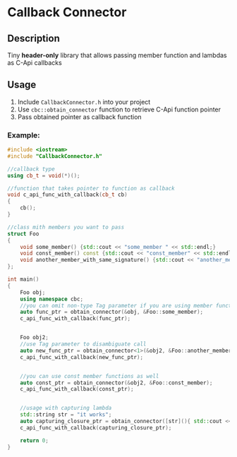 # Callback Connector  
## Description
Tiny **header-only** library that allows passing member function and lambdas as C-Api callbacks  
## Usage  
1. Include `CallbackConnector.h` into your project
2. Use `cbc::obtain_connector` function to retrieve C-Api function pointer
3. Pass obtained pointer as callback function
### Example:
```C++
#include <iostream>
#include "CallbackConnector.h"

//callback type
using cb_t = void(*)();

//function that takes pointer to function as callback
void c_api_func_with_callback(cb_t cb)
{
    cb();
}

//class mith members you want to pass
struct Foo
{
    void some_member() {std::cout << "some_member " << std::endl;}
    void const_member() const {std::cout << "const_member" << std::endl;}
    void another_member_with_same_signature() {std::cout << "another_member_with_same_signature" << std::endl;}
};

int main()
{
    Foo obj;
    using namespace cbc;
    //you can omit non-type Tag parameter if you are using member function with unique signature
    auto func_ptr = obtain_connector(&obj, &Foo::some_member);
    c_api_func_with_callback(func_ptr);


    Foo obj2;
    //use Tag parameter to disambiguate call
    auto new_func_ptr = obtain_connector<1>(&obj2, &Foo::another_member_with_same_signature);
    c_api_func_with_callback(new_func_ptr);


    //you can use const member functions as well
    auto const_ptr = obtain_connector(&obj2, &Foo::const_member);
    c_api_func_with_callback(const_ptr);


    //usage with capturing lambda
    std::string str = "it works";
    auto capturing_closure_ptr = obtain_connector([str](){ std::cout << str << std::endl;});
    c_api_func_with_callback(capturing_closure_ptr);

    return 0;
}
```
